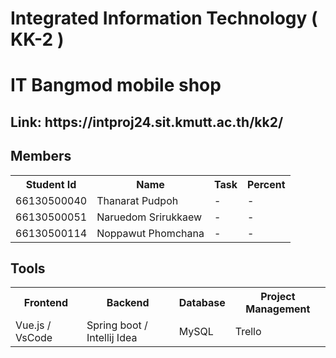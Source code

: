 <h1>Integrated Information Technology ( KK-2 )</h1>
<h1>IT Bangmod mobile shop</h1>
<h2>Link: https://intproj24.sit.kmutt.ac.th/kk2/</h2>
<h2>Members</h2>
<table>
  <tr>
    <th>Student Id</th>
    <th>Name</th>
    <th>Task</th>
    <th>Percent</th>
  </tr>
  <tr>
    <td>66130500040</td>
    <td>Thanarat Pudpoh</td>
    <td>-</td>
    <td>-</td>
  </tr>
    <tr>
    <td>66130500051</td>
    <td>Naruedom Srirukkaew</td>
    <td>-</td>
    <td>-</td>
  </tr>
    <tr>
    <td>66130500114</td>
    <td>Noppawut Phomchana</td>
    <td>-</td>
    <td>-</td>
  </tr>
</table>
<h2>Tools</h2>
<table>
  <tr>
    <th>Frontend</th>
    <th>Backend</th>
    <th>Database</th>
    <th>Project Management</th>
  </tr>
  <tr>
    <td>Vue.js / VsCode</td>
    <td>Spring boot / Intellij Idea </td>
    <td>MySQL</td>
    <td>Trello</td>
  </tr>
</table>
